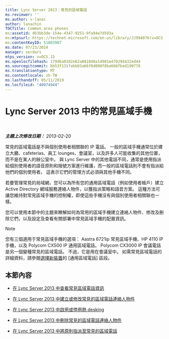 ```yaml
---
title: Lync Server 2013：常見的區域電話
ms.reviewer: ''
ms.author: v-lanac
author: lanachin
TOCTitle: Common area phones
ms:assetid: d63bb3de-154e-4347-9251-9fa94e7d593a
ms:mtpsurl: https://technet.microsoft.com/en-us/library/JJ994076(v=OCS.15)
ms:contentKeyID: 51803987
ms.date: 07/23/2014
manager: serdars
mtps_version: v=OCS.15
ms.openlocfilehash: 179d6a0102e62a081846a14981ed70294432ed44
ms.sourcegitcommit: bb53f131fabb03a66f0d000f8ba668fbad190778
ms.translationtype: MT
ms.contentlocale: zh-TW
ms.lasthandoff: 05/11/2019
ms.locfileid: "40974944"
---
```

<div data-xmlns="http://www.w3.org/1999/xhtml">

<div class="topic" data-xmlns="http://www.w3.org/1999/xhtml" data-msxsl="urn:schemas-microsoft-com:xslt" data-cs="http://msdn.microsoft.com/en-us/">

<div data-asp="http://msdn2.microsoft.com/asp">

# <a name="common-area-phones-in-lync-server-2013"></a>Lync Server 2013 中的常見區域手機

</div>

<div id="mainSection">

<div id="mainBody">

<span> </span>

_**主題上次修改日期：** 2013-02-20_

常見的區域電話是不與個別使用者相關聯的 IP 電話。 一般的區域手機通常位於建立大廳、cafeterias、員工 lounges、會議室，以及許多人可能收集的其他位置，而不是在某人的辦公室中。 與 Lync Server 中的其他電話不同，通常是使用指派給個別使用者的語音原則和撥號方案進行維護，而一般的區域電話則不會有指派給他們的個別使用者。 這表示它們的管理方式必須與其他手機不同。

若要管理常見的局域網，您可以為所有您的通用區域電話（例如使用者帳戶）建立 Active Directory 網域服務連絡人物件，以獲指派策略和語音方案。 這種方法可讓您維持對常見區域手機的控制權，即使這些手機沒有與個別使用者相關聯也一樣。

您可以使用本節中的主題來瞭解如何為常用的區域手機建立連絡人物件、修改及刪除它們，以及設定及查看有關部署中常見區域手機的配置資訊。

<div>


> [!NOTE]  
> 您有三個適用于常見區域手機的選項： Aastra 6721ip 常見區域手機、HP 4110 IP 手機，以及 Polycom CX500 IP 通用區域電話。 Polycom CX3000 IP 會議電話是另一個變種常見的區域電話。 不過，它是用在會議室中。 如需常見區域電話的詳細資料，請參閱<A href="http://technet.microsoft.com/en-us/library/gg398958(v=ocs.14).aspx">選擇新裝置</A>的 [通用區域電話] 區段。



</div>

<div>

## <a name="in-this-section"></a>本節內容

  - [在 Lync Server 2013 中查看常見區域電話資訊](lync-server-2013-view-common-area-phone-information.md)

  - [在 Lync Server 2013 中建立或修改常見的區域電話連絡人物件](lync-server-2013-create-or-modify-a-common-area-phone-contact-object.md)

  - [在 Lync Server 2013 中啟用或停用熱 desking](lync-server-2013-enable-or-disable-hot-desking.md)

  - [在 Lync Server 2013 中刪除常見的區域電話連絡人物件](lync-server-2013-delete-a-common-area-phone-contact-object.md)

  - [在 Lync Server 2013 中將原則指派至常見的區域電話](lync-server-2013-assign-policies-to-a-common-area-phone.md)

</div>

</div>

<span> </span>

</div>

</div>

</div>

